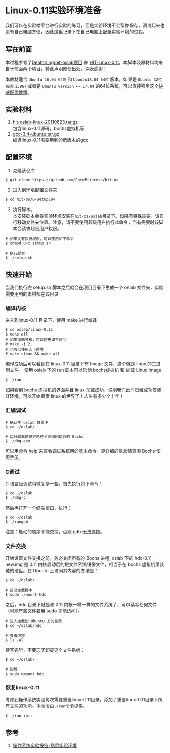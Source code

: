# Linux-0.11实验环境准备

我们可以在实验楼平台进行实验的练习，但是实验环境不会帮你保存，调试起来也没有自己电脑方便，因此这里记录下在自己电脑上配置实验环境的过程。

## 写在前面

本过程参考了[DeathKing/hit-oslab项目](https://github.com/DeathKing/hit-oslab) 和 [ HIT-Linux-0.11](https://github.com/Wangzhike/HIT-Linux-0.11)，本脚本及原材料均来自于前面两个项目，特此声明原创出处，深表感谢！    


本教材适合 `Ubuntu 16.04 64位` 和 `Ubuntu18.04 64位` 版本。如果是 `Ubuntu 32位系统(i386)` 或者是 `Ubuntu version <= 14.04` 的64位系统，可以直接移步这个[快速配置教程](https://github.com/DeathKing/hit-oslab)。
	

## 实验材料
1. [hit-oslab-linux-20110823.tar.gz](https://github.com/hoverwinter/HIT-OSLab/tree/master/Resources)		
	包含linux-0.11源码，bochs虚拟机等
2. [gcc-3.4-ubuntu.tar.gz](https://github.com/hoverwinter/HIT-OSLab/tree/master/Resources)		
	编译linux-0.11需要用到的低版本的gcc

## 配置环境
1. 克隆该仓库
```shell
$ git clone https://github.com/CornPrincess/hit-os
```
2. 进入到环境配置文件夹
```shell
$ cd hit-os/0-setupEnv
```

3. 执行脚本。     
本安装脚本会将实验环境安装在`hit-os/oslab`目录下。如果有特殊需要，请自行移动文件夹位置。注意，请不要使用超级用户执行此命令，当有需要时该脚本会请求超级用户权限。
	
```shell
# 如果没有执行权限，可以使用如下命令
$ chmod u+x setup.sh

# 执行脚本
$ ./setup.sh
```

## 快速开始
当我们执行完 setup.sh 脚本之后就会在项目目录下生成一个 oslab 文件夹，实验需要用到的素材都在该目录
### 编译内核
进入到linux-0.11 目录下，使用 make 进行编译
```shell
$ cd oslab/linux-0.11
$ make all
# 如果电脑多核，可以使用如下命令
# make -j 2
# 也可以使用入下命令
# make clean && make all
```
编译成功后可以看到在 linux-0.11 目录下有 Image 文件，这个就是 linux 的二进制文件。
使用 oslab 下的 run 脚本可以启动 bochs虚拟机 和 加载 Linux Image
```shell
$ ./run
````
如果看到 bochs 虚拟机的界面并且 linux 加载成功，说明我们此时已经成功安装好环境，可以开始探索 linux 的世界了！人生有多少个十年！

### 汇编调试
```shell
# 确认在 oslab 目录下
$ cd ~/oslab/

# 运行脚本前确定已经关闭刚刚运行的 Bochs
$ ./dbg-asm
````
可以用命令 help 来查看调试系统用的基本命令。更详细的信息请查阅 Bochs 使用手册。

### C调试
C 语言级调试稍微复杂一些。首先执行如下命令：
```shell
$ cd ~/oslab
$ ./dbg-c
```
然后再打开一个终端窗口，执行：
```shell
$ cd ~/oslab
$ ./rungdb
````
注意：启动的顺序不能交换，否则 gdb 无法连接。

### 文件交换
开始设置文件交换之前，务必关闭所有的 Bochs 进程, oslab 下的 hdc-0.11-new.img 是 0.11 内核启动后的根文件系统镜像文件，相当于在 bochs 虚拟机里装载的硬盘。在 Ubuntu 上访问其内容的方法是：
```shell
$ cd ~/oslab/

# 启动挂载脚本
$ sudo ./mount-hdc
```
之后，hdc 目录下就是和 0.11 内核一模一样的文件系统了，可以读写任何文件（可能有些文件要用 sudo 才能访问）。
```shell
# 进入挂载到 Ubuntu 上的目录
$ cd ~/oslab/hdc

# 查看内容
$ ls -al
```
读写完毕，不要忘了卸载这个文件系统：
```shell
$ cd ~/oslab/

# 卸载
$ sudo umount hdc
```

### 恢复linux-0.11
考虑到操作系统实验每次需要重置linux-0.11目录，添加了重置linux-0.11目录下所有文件的功能。本命令由`./run`命令提供。
```bash
$ ./run init
```


## 参考

1. [操作系统实验报告-熟悉实验环境](http://www.cnblogs.com/tradoff/p/5693710.html)    